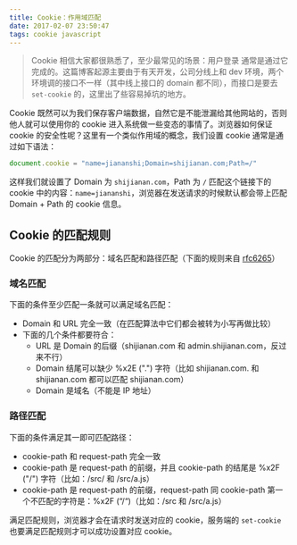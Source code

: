 ```yaml
---
title: Cookie：作用域匹配
date: 2017-02-07 23:50:47
tags: cookie javascript
---
```


> Cookie 相信大家都很熟悉了，至少最常见的场景：用户登录 通常是通过它完成的。这篇博客起源主要由于有天开发，公司分线上和 dev 环境，两个环境调的接口不一样（其中线上接口的 domain 都不同），而接口是要去 `set-cookie` 的，这里出了些容易掉坑的地方。

Cookie 既然可以为我们保存客户端数据，自然它是不能泄漏给其他网站的，否则他人就可以使用你的 cookie 进入系统做一些变态的事情了。浏览器如何保证 cookie 的安全性呢？这里有一个类似作用域的概念，我们设置 cookie 通常是通过如下语法：

```javascript
document.cookie = "name=jiananshi;Domain=shijianan.com;Path=/"
```

这样我们就设置了 Domain 为 `shijianan.com`，Path 为 `/` 匹配这个链接下的 cookie 中的内容：`name=jiananshi`，浏览器在发送请求的时候默认都会带上匹配 Domain + Path 的 cookie 信息。

## Cookie 的匹配规则
Cookie 的匹配分为两部分：域名匹配和路径匹配（下面的规则来自 [rfc6265](https://tools.ietf.org/html/rfc6265)）

### 域名匹配
下面的条件至少匹配一条就可以满足域名匹配：

- Domain 和 URL 完全一致（在匹配算法中它们都会被转为小写再做比较）
- 下面的几个条件都要符合：
  - URL 是 Domain 的后缀（shijianan.com 和 admin.shijianan.com，反过来不行）
  - Domain 结尾可以缺少 %x2E (".") 字符（比如 shijianan.com. 和 shijianan.com 都可以匹配 shijianan.com）
  - Domain 是域名（不能是 IP 地址）
  
### 路径匹配
下面的条件满足其一即可匹配路径：

- cookie-path 和 request-path 完全一致
- cookie-path 是 request-path 的前缀，并且 cookie-path 的结尾是 %x2F ("/") 字符（比如：/src/ 和 /src/a.js）
- cookie-path 是 request-path 的前缀，request-path 同 cookie-path 第一个不匹配的字符是：%x2F (“/“)（比如：/src 和 /src/a.js）

满足匹配规则，浏览器才会在请求时发送对应的 cookie，服务端的 `set-cookie` 也要满足匹配规则才可以成功设置对应 cookie。